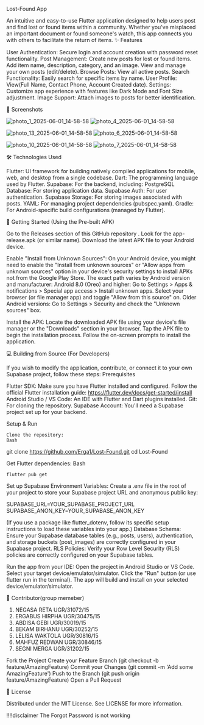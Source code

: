 Lost-Found App



An intuitive and easy-to-use Flutter application designed to help users post and find lost or found items within a community. Whether you've misplaced an important document or found someone's watch, this app connects you with others to facilitate the return of items.
✨ Features

User Authentication: Secure login and account creation with password reset functionality.
Post Management:
    Create new posts for lost or found items.
    Add item name, description, category, and an image.
    View and manage your own posts (edit/delete).
Browse Posts: View all active posts.
Search Functionality: Easily search for specific items by name.
User Profile: View(Full Name, Contact Phone, Account Created date).
Settings: Customize app experience with features like Dark Mode and Font Size adjustment.
Image Support: Attach images to posts for better identification.

📱 Screenshots

![photo_1_2025-06-01_14-58-58](https://github.com/user-attachments/assets/f6be1f13-404f-4d01-a244-11d79dfa37dc)
![photo_4_2025-06-01_14-58-58](https://github.com/user-attachments/assets/40969ff9-91e5-458d-9385-4499c298bde1)

![photo_13_2025-06-01_14-58-58](https://github.com/user-attachments/assets/10211dca-478a-44d8-a67f-9739b39c4c35)
![photo_6_2025-06-01_14-58-58](https://github.com/user-attachments/assets/4d18eec2-04df-4c25-8046-ee2a14905ea8)

![photo_10_2025-06-01_14-58-58](https://github.com/user-attachments/assets/74578a21-451c-418d-b911-5c33fd0010a4)
![photo_7_2025-06-01_14-58-58](https://github.com/user-attachments/assets/e704447f-7f0e-4ff2-8904-b8df4d5b2ffa)



🛠️ Technologies Used

Flutter: UI framework for building natively compiled applications for mobile, web, and desktop from a single codebase.
Dart: The programming language used by Flutter.
Supabase: For the backend, including:
    PostgreSQL Database: For storing application data.
    Supabase Auth: For user authentication.
    Supabase Storage: For storing images associated with posts.
YAML: For managing project dependencies (pubspec.yaml).
Gradle: For Android-specific build configurations (managed by Flutter).

🚀 Getting Started (Using the Pre-built APK)


Go to the Releases section of this GitHub repository .
Look for the app-release.apk (or similar name).
Download the latest APK file to your Android device.

Enable "Install from Unknown Sources":
On your Android device, you might need to enable the "Install from unknown sources" or "Allow apps from unknown sources" option in your device's security settings to install APKs not from the Google Play Store. The exact path varies by Android version and manufacturer:
    Android 8.0 (Oreo) and higher: Go to Settings > Apps & notifications > Special app access > Install unknown apps. Select your browser (or file manager app) and toggle "Allow from this source" on.
    Older Android versions: Go to Settings > Security and check the "Unknown sources" box.

Install the APK:
Locate the downloaded APK file using your device's file manager or the "Downloads" section in your browser.
Tap the APK file to begin the installation process.
Follow the on-screen prompts to install the application.

💻 Building from Source (For Developers)

If you wish to modify the application, contribute, or connect it to your own Supabase project, follow these steps:
Prerequisites

  Flutter SDK: Make sure you have Flutter installed and configured. Follow the official Flutter installation guide: https://flutter.dev/docs/get-started/install
  Android Studio / VS Code: An IDE with Flutter and Dart plugins installed.
  Git: For cloning the repository.
  Supabase Account: You'll need a Supabase project set up for your backend.

Setup & Run

    Clone the repository:
    Bash

git clone https://github.com/Erga1/Lost-Found.git
cd Lost-Found

Get Flutter dependencies:
Bash

    flutter pub get

Set up Supabase Environment Variables:
  Create a .env file in the root of your project to store your Supabase project URL and anonymous public key:

  SUPABASE_URL=YOUR_SUPABASE_PROJECT_URL
  SUPABASE_ANON_KEY=YOUR_SUPABASE_ANON_KEY

  (If you use a package like flutter_dotenv, follow its specific setup instructions to load these variables into your app.)
  Database Schema: Ensure your Supabase database tables (e.g., posts, users), authentication, and storage buckets (post_images) are correctly configured in your Supabase project.
  RLS Policies: Verify your Row Level Security (RLS) policies are correctly configured on your Supabase tables.

Run the app from your IDE:
  Open the project in Android Studio or VS Code.
  Select your target device/emulator/simulator.
  Click the "Run" button (or use flutter run in the terminal).
  The app will build and install on your selected device/emulator/simulator.

🤝 Contributor(group memeber)

1. NEGASA RETA                             UGR/31072/15
2. ERGABUS HIRPHA                      UGR/30475/15
3. ABDISA GEBI                                UGR/30019/15 
4. BEKAM BIRHANU                        UGR/30252/15
5. LELISA WAKTOLA                        UGR/30816/15
6. MAHFUZ REDWAN                     UGR/30846/15
7. SEGNI MERGA                             UGR/31202/15

  Fork the Project
  Create your Feature Branch (git checkout -b feature/AmazingFeature)
  Commit your Changes (git commit -m 'Add some AmazingFeature')
  Push to the Branch (git push origin feature/AmazingFeature)
  Open a Pull Request

📄 License

Distributed under the MIT License. See LICENSE for more information.

!!!!disclaimer
        The Forgot Password is not working

